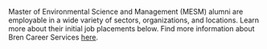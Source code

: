 Master of Environmental Science and Management (MESM) alumni are employable in a wide variety of sectors, organizations, and locations. Learn more about their initial job placements below. Find more information about Bren Career Services [here](https://bren.ucsb.edu/career-services).